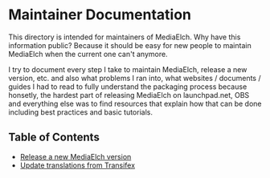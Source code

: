 # Maintainer Documentation

This directory is intended for maintainers of MediaElch.
Why have this information public? Because it should be easy for new
people to maintain MediaElch when the current one can't anymore.

I try to document every step I take to maintain MediaElch, release
a new version, etc. and also what problems I ran into, what websites /
documents / guides I had to read to fully understand the packaging process
because honsetly, the hardest part of releasing MediaElch on launchpad.net,
OBS and everything else was to find resources that explain how that can be
done including best practices and basic tutorials.

## Table of Contents

 - [Release a new MediaElch version](release.md)
 - [Update translations from Transifex](transifex.md)
